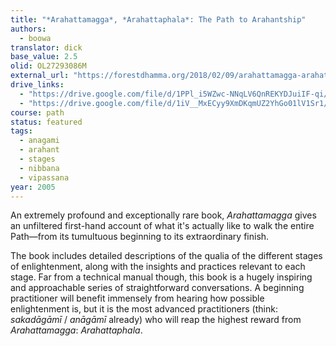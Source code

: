```yaml
---
title: "*Arahattamagga*, *Arahattaphala*: The Path to Arahantship"
authors:
  - boowa
translator: dick
base_value: 2.5
olid: OL27293086M
external_url: "https://forestdhamma.org/2018/02/09/arahattamagga-arahattaphala-5/"
drive_links:
  - "https://drive.google.com/file/d/1PPl_i5WZwc-NNqLV6QnREKYDJuiIF-qi/view?usp=drivesdk"
  - "https://drive.google.com/file/d/1iV__MxECyy9XmDKqmUZ2YhGo01lV1Sr1/view?usp=drivesdk"
course: path
status: featured
tags:
  - anagami
  - arahant
  - stages
  - nibbana
  - vipassana
year: 2005
---
```


An extremely profound and exceptionally rare book, *Arahattamagga* gives an unfiltered first-hand account of what it's actually like to walk the entire Path—from its tumultuous beginning to its extraordinary finish.

The book includes detailed descriptions of the qualia of the different stages of enlightenment, along with the insights and practices relevant to each stage. Far from a technical manual though, this book is a hugely inspiring and approachable series of straightforward conversations. A beginning practitioner will benefit immensely from hearing how possible enlightenment is, but it is the most advanced practitioners (think: *sakadāgāmī* / *anāgāmī* already) who will reap the highest reward from *Arahattamagga*: *Arahattaphala*.

